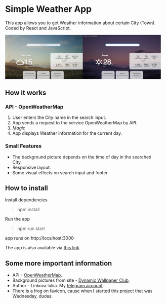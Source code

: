 # Simple Weather App

This app allows you to get Weather information about certain City (Town). Coded by React and JavaScript.

![Desctop1](./public/shots/desc.jpeg)


## How it works

### API - OpenWeatherMap

1. User enters the City name in the search input.
2. App sends a request to the service OpenWeatherMap by API.
3. *Magic*
4. App displays Weather information for the current day.

### Small Features

* The background picture depends on the time of day in the searched City.
* Responsive layout.
* Some visual effects on search input and footer.
## How to install ##

Install dependencies
> npm install

Run the app
> npm run start

app runs on http://localhost:3000

The app is also available via [this link](https://leckerbissen.github.io/weather-pet).

## Some more important information ##
* API - [OpenWeatherMap](https://openweathermap.org/api).
* Background pictures from site - [Dynamic Wallpaper Club](https://dynamicwallpaper.club/wallpaper/a9q1jiy0cu).
* Author - Linkova Iuliia. My [telegram account](https://t.me/leckerbissen).
* There is a frog on favicon, cause when I started this project that was Wednesday, dudes.
